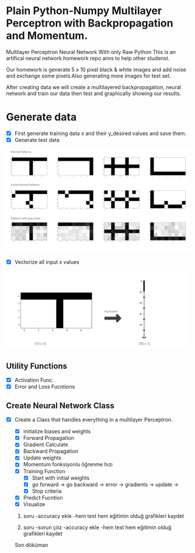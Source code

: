# Plain Python-Numpy Multilayer Perceptron with Backpropagation and Momentum.

Multilayer Perceptron Neural Network With only Raw Python
This is an artifical neural network homework repo aims to help other studenst.

Our homework is generate 5 x 10 pixel black & white images and add noise and exchange some pixels.Also generating more images for test set.

After creating data we will create a multilayered backpropagation, neural network and train our data then test and graphically showing our results.

# Generate data

- [x] First generate training data x and their y_desired values and save them.
- [x] Generate test data

![training data](https://github.com/rumeysayilma/ann-hw/blob/master/images/trainin_data.jpg)

- [x] Vectorize all input x values

![vectorized training data](https://github.com/rumeysayilma/ann-hw/blob/master/images/vectorized-training-data.jpg)

## Utility Functions

- [x] Activation Func.
- [x] Error and Loss Fucntions

## Create Neural Network Class

- [x] Create a Class that handles everything in a multilayer Perceptron.

  - [x] initialize biases and weights
  - [x] Forward Propagation
  - [x] Gradient Calculate
  - [x] Backward Propagation
  - [x] Update weights
  - [x] Momentum fonksiyonlu öğrenme hızı
  - [x] Training Function
    - [x] Start with initial weights
    - [x] go forward -> go backward -> error -> gradients -> update ->
    - [x] Stop criteria
  - [x] Predict Fucntion
  - [x] Visualize

  1. soru
     -accuracy ekle
     -hem test hem eğitimin olduğ grafikleri kaydet

  2. soru
     -sorun çöz
     -accuracy ekle
     -hem test hem eğitimin olduğ grafikleri kaydet

  Son
  döküman
